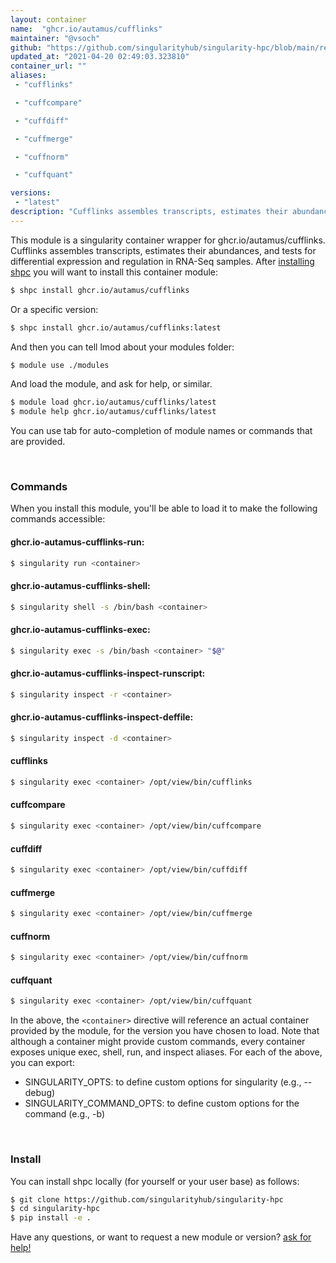 ```yaml
---
layout: container
name:  "ghcr.io/autamus/cufflinks"
maintainer: "@vsoch"
github: "https://github.com/singularityhub/singularity-hpc/blob/main/registry/ghcr.io/autamus/cufflinks/container.yaml"
updated_at: "2021-04-20 02:49:03.323810"
container_url: ""
aliases:
 - "cufflinks"

 - "cuffcompare"

 - "cuffdiff"

 - "cuffmerge"

 - "cuffnorm"

 - "cuffquant"

versions:
 - "latest"
description: "Cufflinks assembles transcripts, estimates their abundances, and tests for differential expression and regulation in RNA-Seq samples."
---
```


This module is a singularity container wrapper for ghcr.io/autamus/cufflinks.
Cufflinks assembles transcripts, estimates their abundances, and tests for differential expression and regulation in RNA-Seq samples.
After [installing shpc](#install) you will want to install this container module:

```bash
$ shpc install ghcr.io/autamus/cufflinks
```

Or a specific version:

```bash
$ shpc install ghcr.io/autamus/cufflinks:latest
```

And then you can tell lmod about your modules folder:

```bash
$ module use ./modules
```

And load the module, and ask for help, or similar.

```bash
$ module load ghcr.io/autamus/cufflinks/latest
$ module help ghcr.io/autamus/cufflinks/latest
```

You can use tab for auto-completion of module names or commands that are provided.

<br>

### Commands

When you install this module, you'll be able to load it to make the following commands accessible:

#### ghcr.io-autamus-cufflinks-run:

```bash
$ singularity run <container>
```

#### ghcr.io-autamus-cufflinks-shell:

```bash
$ singularity shell -s /bin/bash <container>
```

#### ghcr.io-autamus-cufflinks-exec:

```bash
$ singularity exec -s /bin/bash <container> "$@"
```

#### ghcr.io-autamus-cufflinks-inspect-runscript:

```bash
$ singularity inspect -r <container>
```

#### ghcr.io-autamus-cufflinks-inspect-deffile:

```bash
$ singularity inspect -d <container>
```


#### cufflinks
       
```bash
$ singularity exec <container> /opt/view/bin/cufflinks
```


#### cuffcompare
       
```bash
$ singularity exec <container> /opt/view/bin/cuffcompare
```


#### cuffdiff
       
```bash
$ singularity exec <container> /opt/view/bin/cuffdiff
```


#### cuffmerge
       
```bash
$ singularity exec <container> /opt/view/bin/cuffmerge
```


#### cuffnorm
       
```bash
$ singularity exec <container> /opt/view/bin/cuffnorm
```


#### cuffquant
       
```bash
$ singularity exec <container> /opt/view/bin/cuffquant
```



In the above, the `<container>` directive will reference an actual container provided
by the module, for the version you have chosen to load. Note that although a container
might provide custom commands, every container exposes unique exec, shell, run, and
inspect aliases. For each of the above, you can export:

 - SINGULARITY_OPTS: to define custom options for singularity (e.g., --debug)
 - SINGULARITY_COMMAND_OPTS: to define custom options for the command (e.g., -b)

<br>
  
### Install

You can install shpc locally (for yourself or your user base) as follows:

```bash
$ git clone https://github.com/singularityhub/singularity-hpc
$ cd singularity-hpc
$ pip install -e .
```

Have any questions, or want to request a new module or version? [ask for help!](https://github.com/singularityhub/singularity-hpc/issues)
